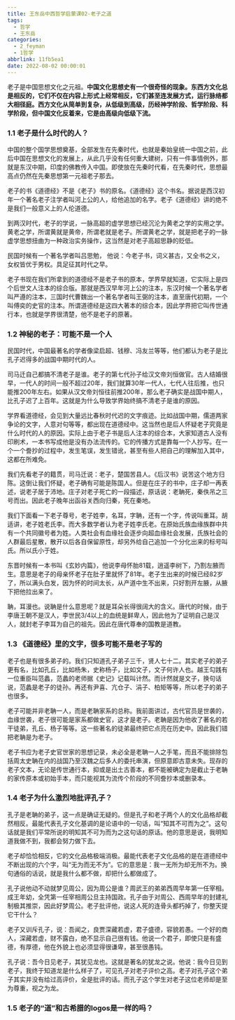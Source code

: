 ```yaml
---
title: 王东岳中西哲学启蒙课02-老子之道
tags:
  - 哲学
  - 王东岳
categories:
  - 2_feyman
  - 1哲学
abbrlink: 11fb5ea1
date: 2022-08-02 00:00:01
---
```


老子是中国思想文化之元祖。**中国文化思想史有一个很奇怪的现象。东西方文化总是相反的，它们不仅在内容上形式上经常相反，它们甚至连发展方式，运行脉络都大相径庭。西方文化从简单到复杂，从低级到高级，历经神学阶段、哲学阶段、科学阶段，但中国文化反着来，它是由高级向低级下流。** 

<!-- more -->

### 1.1 老子是什么时代的人？

中国的整个国学思想奠基，全部发生在先秦时代，也就是秦始皇统一中国之前，此后中国在思想文化的发展上，从此几乎没有任何重大建树，只有一件事情例外，那就是东汉中期，印度的佛教传入中国。即使放在先秦时代看，在先秦时代，思想最高点仍然在先秦思想第一元祖老子那去。

老子的书《道德经》不是《老子》书的原名。《道德经》这个书名。据说是西汉初年一个著名老子注学者叫河上公的人，给他追加的名字。老子《道德经》讲的绝不是我们一般意义上的人伦道德。

到两汉时代，老子的学说，一脉高超的虚学思想已经沉沦为黄老之学的实用之学。黄老之学，所谓黄就是黄帝，所谓老就是老子。所谓黄老之学，就是把老子的一脉虚学思想扭曲为一种政治实务操作，这当然是对老子高超思静的贬低。

民国时候有一个著名学者叫吕思勉，  他说：今老子书，词义甚古，又全书之义，女权皆优于男权。具足征其时代之早。

老子书现在我们所拿到的道德经不是老子书的原本，学界早就知道，它实际上是四个后世文人注本的综合版。那就是西汉早年河上公的注本，东汉时候一个著名学者叫严遵的注本，三国时代曹魏出一个著名学者叫王弼的注本，直至唐代初期，一个叫傅奕的史官的注本。所谓道德经是这四大著本的综合本，因此学界把它叫传世通行本，也就是学界很清楚，他不是老子的原著。

### 1.2 神秘的老子：可能不是一个人

民国时代，中国最著名的学者像梁启超、钱穆、冯友兰等等，他们都认为老子是比孔子迟得多的战国中期时代的人。

司马迁自己都搞不清老子是谁。老子的第七代孙子给汉文帝刘恒做官。古人结婚很早，一代人的时间一般不超过20年，我们就算30年一代人，七代人往后推，也只能推200年左右。如果从汉文帝刘恒往前推200年，那么老子确实是战国中期人，比孔子迟了上百年。这就是为什么导致学界始终搞不清老子是谁的原因。

学界看道德经，会见到大量远比春秋时代迟的文字痕迹。比如战国中期，儒道两家争论的文字，人意对句等等，都出现在道德经中。这当然也是后人怀疑老子究竟是什么时代的人的原因。实际上由于老子书是后人注本的综合本，大家知道古人没有印刷术，一本书写成他是没有办法流传的。它的传播方式是靠每一个人抄写。在一个一个誊抄的过程中，发生笔误，发生错讹，甚至有些人把自己的理解加入其中，这都在所难免。

我们先看老子的籍贯，司马迁说：老子，楚国苦县人。《后汉书》说苦这个地方归陈。这倒让我们怀疑，老子确有可能是陈国人。但是在庄子的书中，庄子却一再表述，说老子居于沛地。庄子对老子死亡的一段描述，原话说：老聃死，秦佚吊之三号而出。因此老子晚年出函谷关西向归秦，死在秦地。

我们下面看一下老子尊号，老子姓李，名耳，字聃，还有一个字，传说叫重耳。胡适讲，老子姓老氏李。而大多数学者认为老子姓李氏老。在原始氏族血缘族群中共有一个共同徽号者为姓。人类社会有血缘社会逐步向超血缘社会发展，氏族社会的人群最后星散，散开以后各自保留原性，却另外给自己追加一个分化出来的标号叫氏。所以氏小于姓。

东晋时候有一本书叫《玄妙内篇》，他说李母怀胎81载，逍遥李树下，乃割左腋而生。意思是老子的母亲怀老子在肚子里就怀了81年。老子生出来的时候已经82岁了，所以满头白发，因为怀的时间太长，从产道中生不出来，只好割开左腋，从腋下把他拉出来了。

聃，耳漫也。说聃是什么意思呢？就是耳朵长得很阔大的含义。唐代的时候，由于李唐王朝不是汉人，李世民3/4以上的血统是鲜卑人，因此他为了证明自己是汉人，就封老子李耳为自己的祖先。因此在唐代尊奉的国教是道教。

### 1.3 《道德经》里的文字，很多可能不是老子写的

老子也是有很多弟子的。我们只知道孔子弟子三千，贤人七十二。其实老子的弟子更有名，比如孔丘，比如杨朱，史称杨子，比如文子，文子何许人也。越王勾践有一位重臣叫范蠡，范蠡的老师据《史记》记载叫计然。而计然就是文子，换句话说，范蠡是老子的徒孙。再还有尹喜、亢仓子、涓子、柏矩等等，所以老子的弟子也很多。

老子可能并非老聃一人，而是老聃家系的总称。我前面讲过，古代官员是世袭的，血缘世袭，老子很可能是家系都做史官，这才是老子。老聃是因为他收了著名的若干徒弟，孔丘、杨子等等。这一些著名的徒弟最终把它点亮在历史中。因此我们错把老聃是为老子。

老子书应为老子史官世家的思想记录，未必全是老聃一人之手笔，而且不能排除包括周太史聃在内的战国乃至汉魏之后多人的委托串演，但原意即古意未失。现存的老子文本，无论是传世通行本，抑或是出土古善本，都不能被确定为是截止于老聃的家传原本或初始手本，而只能视其为流传个阶段的不同誊抄本或删录本。



### 1.4 老子为什么激烈地批评孔子？

孔子是老聃的弟子，这一点是确证无疑的。但是孔子和老子两个人的文化品格却截然相反。最能代表孔子文化基调的是论语中的一句话，叫“知其不可而为之”。这句话就是我们平常所说的明知其不可为而为之这句话的原话。他的意思是说，我明知道我做不到，我都会努力做下去。

老子却恰恰相反，它的文化品格极端消极。最能代表老子文化品格的是在道德经中不断出现的六个字，叫“无为而无不为”。它的意思是：我一无所为却无所不为。换句通俗的话说，就是我什么都不做，却把什么都做成了。

孔子说他动不动就梦见周公，因为周公是谁？周武王的弟弟西周早年第一任宰相。成王年幼，全凭第一任宰相周公旦主持国政。孔子由于对周公、西周早年的封建礼制极其推崇，因此好梦周公。老子批评他，说这人死的连骨头都朽掉了，你整天提它干什么？

老子又训斥孔子，说：吾闻之，良贾深藏若虚，君子盛德，容貌若愚。一个好的商人，深藏若虚，财不露白，绝不显示自己很有钱。他说一个君子，即使只是有盛德，有厚德，他在外貌上也必须显得很谦卑，甚至很愚钝。

孔子说：吾今日见老子，其犹见龙也。这就是著名的犹龙之说。他说：我今日见到老子，我终于知道龙是什么样子了，可见孔子对老子评价之高。老子对孔子这个弟子其实并没有给过高评价，全是批评的话。而孔子这个学生对老子这位老师却是至为尊重，视之为龙。



### 1.5 老子的“道”和古希腊的logos是一样的吗？

